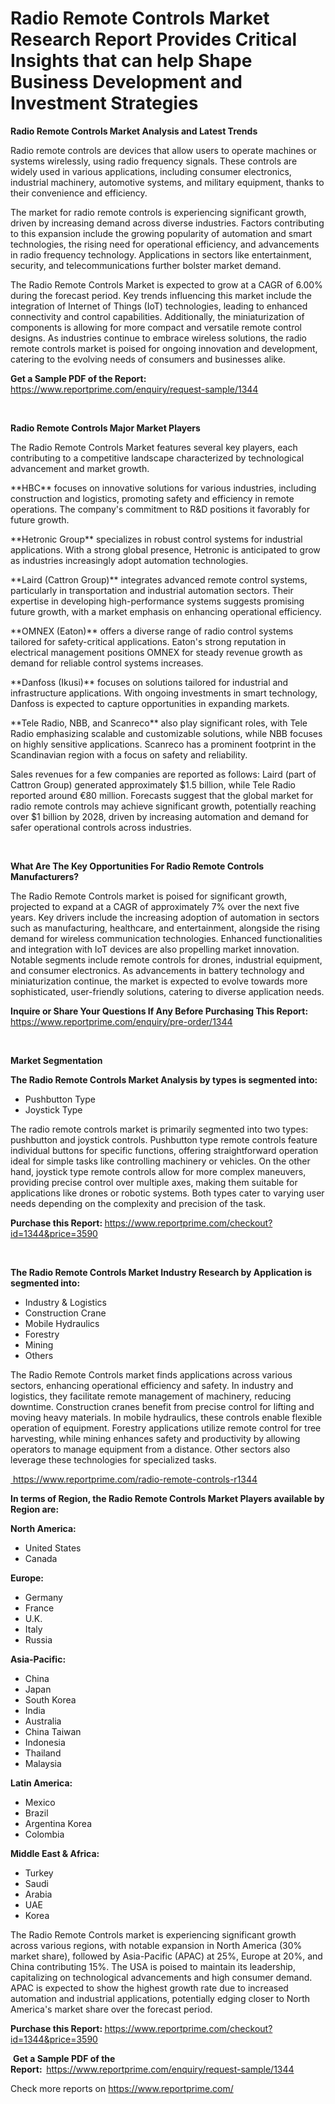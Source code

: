 <p><h1>Radio Remote Controls Market Research Report Provides Critical Insights that can help Shape Business Development and Investment Strategies</h1></p><p><strong>Radio Remote Controls Market Analysis and Latest Trends</strong></p>
<p><p>Radio remote controls are devices that allow users to operate machines or systems wirelessly, using radio frequency signals. These controls are widely used in various applications, including consumer electronics, industrial machinery, automotive systems, and military equipment, thanks to their convenience and efficiency.</p><p>The market for radio remote controls is experiencing significant growth, driven by increasing demand across diverse industries. Factors contributing to this expansion include the growing popularity of automation and smart technologies, the rising need for operational efficiency, and advancements in radio frequency technology. Applications in sectors like entertainment, security, and telecommunications further bolster market demand.</p><p>The Radio Remote Controls Market is expected to grow at a CAGR of 6.00% during the forecast period. Key trends influencing this market include the integration of Internet of Things (IoT) technologies, leading to enhanced connectivity and control capabilities. Additionally, the miniaturization of components is allowing for more compact and versatile remote control designs. As industries continue to embrace wireless solutions, the radio remote controls market is poised for ongoing innovation and development, catering to the evolving needs of consumers and businesses alike.</p></p>
<p><strong>Get a Sample PDF of the Report:&nbsp;</strong> <a href="https://www.reportprime.com/enquiry/request-sample/1344?utm_campaign=3164&utm_medium=2&utm_source=Github&utm_content=ia&utm_term=18032025&utm_id=radio-remote-controls">https://www.reportprime.com/enquiry/request-sample/1344</a></p>
<p>&nbsp;</p>
<p><strong>Radio Remote Controls Major Market Players</strong></p>
<p><p>The Radio Remote Controls Market features several key players, each contributing to a competitive landscape characterized by technological advancement and market growth.</p><p>**HBC** focuses on innovative solutions for various industries, including construction and logistics, promoting safety and efficiency in remote operations. The company's commitment to R&D positions it favorably for future growth.</p><p>**Hetronic Group** specializes in robust control systems for industrial applications. With a strong global presence, Hetronic is anticipated to grow as industries increasingly adopt automation technologies.</p><p>**Laird (Cattron Group)** integrates advanced remote control systems, particularly in transportation and industrial automation sectors. Their expertise in developing high-performance systems suggests promising future growth, with a market emphasis on enhancing operational efficiency.</p><p>**OMNEX (Eaton)** offers a diverse range of radio control systems tailored for safety-critical applications. Eaton's strong reputation in electrical management positions OMNEX for steady revenue growth as demand for reliable control systems increases.</p><p>**Danfoss (Ikusi)** focuses on solutions tailored for industrial and infrastructure applications. With ongoing investments in smart technology, Danfoss is expected to capture opportunities in expanding markets.</p><p>**Tele Radio, NBB, and Scanreco** also play significant roles, with Tele Radio emphasizing scalable and customizable solutions, while NBB focuses on highly sensitive applications. Scanreco has a prominent footprint in the Scandinavian region with a focus on safety and reliability.</p><p>Sales revenues for a few companies are reported as follows: Laird (part of Cattron Group) generated approximately $1.5 billion, while Tele Radio reported around €80 million. Forecasts suggest that the global market for radio remote controls may achieve significant growth, potentially reaching over $1 billion by 2028, driven by increasing automation and demand for safer operational controls across industries.</p></p>
<p>&nbsp;</p>
<p><strong>What Are The Key Opportunities For Radio Remote Controls Manufacturers?</strong></p>
<p><p>The Radio Remote Controls market is poised for significant growth, projected to expand at a CAGR of approximately 7% over the next five years. Key drivers include the increasing adoption of automation in sectors such as manufacturing, healthcare, and entertainment, alongside the rising demand for wireless communication technologies. Enhanced functionalities and integration with IoT devices are also propelling market innovation. Notable segments include remote controls for drones, industrial equipment, and consumer electronics. As advancements in battery technology and miniaturization continue, the market is expected to evolve towards more sophisticated, user-friendly solutions, catering to diverse application needs.</p></p>
<p><strong>Inquire or Share Your Questions If Any Before Purchasing This Report:</strong> <a href="https://www.reportprime.com/enquiry/pre-order/1344?utm_campaign=3164&utm_medium=2&utm_source=Github&utm_content=ia&utm_term=18032025&utm_id=radio-remote-controls">https://www.reportprime.com/enquiry/pre-order/1344</a></p>
<p>&nbsp;</p>
<p><strong>Market Segmentation</strong></p>
<p><strong>The Radio Remote Controls Market Analysis by types is segmented into:</strong></p>
<p><ul><li>Pushbutton Type</li><li>Joystick Type</li></ul></p>
<p><p>The radio remote controls market is primarily segmented into two types: pushbutton and joystick controls. Pushbutton type remote controls feature individual buttons for specific functions, offering straightforward operation ideal for simple tasks like controlling machinery or vehicles. On the other hand, joystick type remote controls allow for more complex maneuvers, providing precise control over multiple axes, making them suitable for applications like drones or robotic systems. Both types cater to varying user needs depending on the complexity and precision of the task.</p></p>
<p><strong>Purchase this Report:&nbsp;</strong><a href="https://www.reportprime.com/checkout?id=1344&price=3590&utm_campaign=3164&utm_medium=2&utm_source=Github&utm_content=ia&utm_term=18032025&utm_id=radio-remote-controls">https://www.reportprime.com/checkout?id=1344&price=3590</a></p>
<p>&nbsp;</p>
<p><strong>The Radio Remote Controls Market Industry Research by Application is segmented into:</strong></p>
<p><ul><li>Industry & Logistics</li><li>Construction Crane</li><li>Mobile Hydraulics</li><li>Forestry</li><li>Mining</li><li>Others</li></ul></p>
<p><p>The Radio Remote Controls market finds applications across various sectors, enhancing operational efficiency and safety. In industry and logistics, they facilitate remote management of machinery, reducing downtime. Construction cranes benefit from precise control for lifting and moving heavy materials. In mobile hydraulics, these controls enable flexible operation of equipment. Forestry applications utilize remote control for tree harvesting, while mining enhances safety and productivity by allowing operators to manage equipment from a distance. Other sectors also leverage these technologies for specialized tasks.</p></p>
<p><a href="https://www.reportprime.com/radio-remote-controls-r1344?utm_campaign=3164&utm_medium=2&utm_source=Github&utm_content=ia&utm_term=18032025&utm_id=radio-remote-controls">&nbsp;https://www.reportprime.com/radio-remote-controls-r1344</a></p>
<p><strong>In terms of Region, the Radio Remote Controls Market Players available by Region are:</strong></p>
<p>
    <p> <strong> North America: </strong>
        <ul>
            <li>United States</li>
            <li>Canada</li>
        </ul>
        </p> 
    <p> <strong> Europe: </strong>
        <ul>
            <li>Germany</li>
            <li>France</li>
            <li>U.K.</li>
            <li>Italy</li>
            <li>Russia</li>
        </ul>
        </p> 
    <p> <strong> Asia-Pacific: </strong>
        <ul>
            <li>China</li>
            <li>Japan</li>
            <li>South Korea</li>
            <li>India</li>
            <li>Australia</li>
            <li>China Taiwan</li>
            <li>Indonesia</li>
            <li>Thailand</li>
            <li>Malaysia</li>
        </ul>
        </p> 
    <p> <strong> Latin America: </strong>
        <ul>
            <li>Mexico</li>
            <li>Brazil</li>
            <li>Argentina Korea</li>
            <li>Colombia</li>
        </ul>
        </p> 
    <p> <strong> Middle East & Africa: </strong>
        <ul>
            <li>Turkey</li>
            <li>Saudi</li>
            <li>Arabia</li>
            <li>UAE</li>
            <li>Korea</li>
        </ul>
    </p>
    </p>
<p><p>The Radio Remote Controls market is experiencing significant growth across various regions, with notable expansion in North America (30% market share), followed by Asia-Pacific (APAC) at 25%, Europe at 20%, and China contributing 15%. The USA is poised to maintain its leadership, capitalizing on technological advancements and high consumer demand. APAC is expected to show the highest growth rate due to increased automation and industrial applications, potentially edging closer to North America's market share over the forecast period.</p></p>
<p><strong>Purchase this Report: </strong><a href="https://www.reportprime.com/checkout?id=1344&price=3590&utm_campaign=3164&utm_medium=2&utm_source=Github&utm_content=ia&utm_term=18032025&utm_id=radio-remote-controls">https://www.reportprime.com/checkout?id=1344&price=3590</a></p>
<p>&nbsp;<strong>Get a Sample PDF of the Report:&nbsp;&nbsp;</strong><a href="https://www.reportprime.com/enquiry/request-sample/1344?utm_campaign=3164&utm_medium=2&utm_source=Github&utm_content=ia&utm_term=18032025&utm_id=radio-remote-controls">https://www.reportprime.com/enquiry/request-sample/1344</a></p>
<p><strong></strong></p>
<p>Check more reports on <a href="https://www.reportprime.com/?utm_campaign=3164&utm_medium=2&utm_source=Github&utm_content=ia&utm_term=18032025&utm_id=radio-remote-controls">https://www.reportprime.com/</a></p>